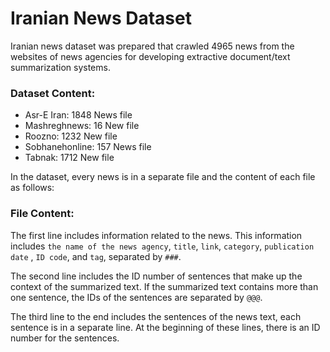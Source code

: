 # Iranian News Dataset
Iranian news dataset was prepared that crawled 4965 news from the websites of news agencies for developing extractive document/text summarization systems.

### Dataset Content:
- Asr-E Iran: 1848 News file
- Mashreghnews: 16 New file
- Roozno: 1232 New file
- Sobhanehonline: 157 News file
- Tabnak: 1712 New file


In the dataset, every news is in a separate file and the content of each file as follows:
### File Content:
The first line includes information related to the news. This information includes `the name of the news agency`, `title`, `link`, `category`, `publication date` , `ID code`, and `tag`, separated by `###`.

The second line includes the ID number of sentences that make up the context of the summarized text. If the summarized text contains more than one sentence, the IDs of the sentences are separated by `@@@`.

The third line to the end includes the sentences of the news text, each sentence is in a separate line. At the beginning of these lines, there is an ID number for the sentences.
